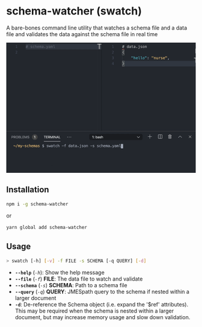 # schema-watcher (swatch)

A bare-bones command line utility that watches a schema file and a data file
and validates the data against the schema file in real time

![swatch demo](demo.gif)

## Installation

```sh
npm i -g schema-watcher
```

or

```sh
yarn global add schema-watcher
```

## Usage

```sh
> swatch [-h] [-v] -f FILE -s SCHEMA [-q QUERY] [-d]
```
* **`--help`** (*`-h`*): Show the help message
* **`--file`** (*`-f`*) **FILE**:  The data file to watch and validate
* **`--schema`** (*`-s`*) **SCHEMA**: Path to a schema file
* **`--query`** (*`-q`*) **QUERY**: JMESpath query to the schema if nested within a larger document
* **`-d`**: De-reference the Schema object (i.e. expand the '$ref' attributes).
    This may be required when the schema is nested within a larger document,
    but may increase memory usage and slow down validation.
